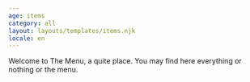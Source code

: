 ```yaml
---
age: items
category: all
layout: layouts/templates/items.njk
locale: en
---
```


Welcome to The Menu, a quite place. You may find here everything or nothing or the menu.
